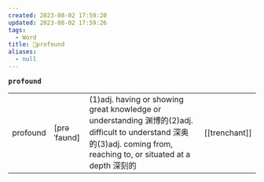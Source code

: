 ```yaml
---
created: 2023-08-02 17:59:20
updated: 2023-08-02 17:59:26
tags:
  - Word
title: 📖profound
aliases:
  - null
---
```


<pre><strong>profound</strong></pre>
|   |   |   |   |
|---|---|---|---|
|profound|[prəˈfaʊnd]|(1)adj. having or showing great knowledge or understanding 渊博的(2)adj. difficult to understand 深奥的(3)adj. coming from, reaching to, or situated at a depth 深刻的|[[trenchant]]|